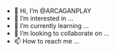 - 👋 Hi, I’m @ARCAGANPLAY
- 👀 I’m interested in ...
- 🌱 I’m currently learning ...
- 💞️ I’m looking to collaborate on ...
- 📫 How to reach me ...

<!---
ARCAGANPLAY/ARCAGANPLAY is a ✨ special ✨ repository because its `README.md` (this file) appears on your GitHub profile.
You can click the Preview link to take a look at your changes.
--->
